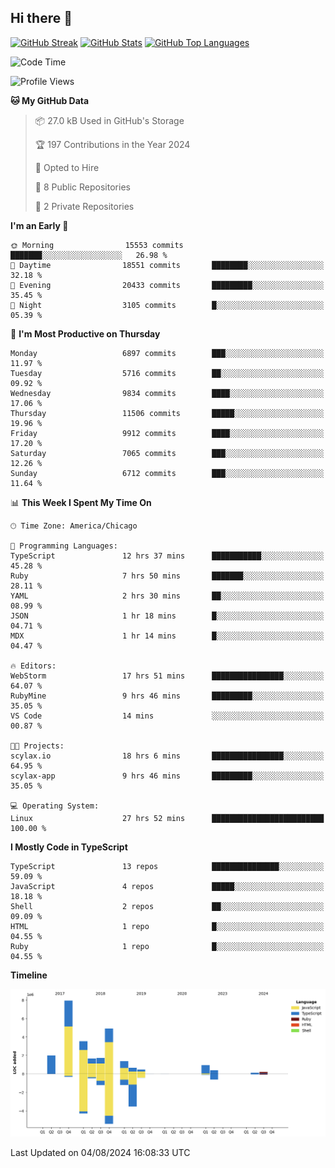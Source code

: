 ## Hi there 👋

<!--
- 🔭 I’m currently working on ...
- 🌱 I’m currently learning ...
- 👯 I’m looking to collaborate on ...
- 🤔 I’m looking for help with ...
- 💬 Ask me about ...
- 📫 How to reach me: ...
- 😄 Pronouns: ...
- ⚡ Fun fact: ...
-->

[![GitHub Streak](https://github-readme-streak-stats.herokuapp.com?user=jameswlane&theme=tokyonight)](https://git.io/streak-stats)
[![GitHub Stats](https://github-readme-stats.vercel.app/api?username=jameswlane&show_icons=true&theme=tokyonight)](https://github-readme-stats.vercel.app)
[![GitHub Top Languages](https://github-readme-stats.vercel.app/api/top-langs?username=jameswlane&show_icons=true&locale=en&layout=compact&theme=tokyonight)](https://github-readme-stats.vercel.app)


<!--START_SECTION:waka-->
![Code Time](http://img.shields.io/badge/Code%20Time-38%20hrs%2010%20mins-blue)

![Profile Views](http://img.shields.io/badge/Profile%20Views-78-blue)

**🐱 My GitHub Data** 

> 📦 27.0 kB Used in GitHub's Storage 
 > 
> 🏆 197 Contributions in the Year 2024
 > 
> 💼 Opted to Hire
 > 
> 📜 8 Public Repositories 
 > 
> 🔑 2 Private Repositories 
 > 
**I'm an Early 🐤** 

```text
🌞 Morning                15553 commits       ███████░░░░░░░░░░░░░░░░░░   26.98 % 
🌆 Daytime                18551 commits       ████████░░░░░░░░░░░░░░░░░   32.18 % 
🌃 Evening                20433 commits       █████████░░░░░░░░░░░░░░░░   35.45 % 
🌙 Night                  3105 commits        █░░░░░░░░░░░░░░░░░░░░░░░░   05.39 % 
```
📅 **I'm Most Productive on Thursday** 

```text
Monday                   6897 commits        ███░░░░░░░░░░░░░░░░░░░░░░   11.97 % 
Tuesday                  5716 commits        ██░░░░░░░░░░░░░░░░░░░░░░░   09.92 % 
Wednesday                9834 commits        ████░░░░░░░░░░░░░░░░░░░░░   17.06 % 
Thursday                 11506 commits       █████░░░░░░░░░░░░░░░░░░░░   19.96 % 
Friday                   9912 commits        ████░░░░░░░░░░░░░░░░░░░░░   17.20 % 
Saturday                 7065 commits        ███░░░░░░░░░░░░░░░░░░░░░░   12.26 % 
Sunday                   6712 commits        ███░░░░░░░░░░░░░░░░░░░░░░   11.64 % 
```


📊 **This Week I Spent My Time On** 

```text
🕑︎ Time Zone: America/Chicago

💬 Programming Languages: 
TypeScript               12 hrs 37 mins      ███████████░░░░░░░░░░░░░░   45.28 % 
Ruby                     7 hrs 50 mins       ███████░░░░░░░░░░░░░░░░░░   28.11 % 
YAML                     2 hrs 30 mins       ██░░░░░░░░░░░░░░░░░░░░░░░   08.99 % 
JSON                     1 hr 18 mins        █░░░░░░░░░░░░░░░░░░░░░░░░   04.71 % 
MDX                      1 hr 14 mins        █░░░░░░░░░░░░░░░░░░░░░░░░   04.47 % 

🔥 Editors: 
WebStorm                 17 hrs 51 mins      ████████████████░░░░░░░░░   64.07 % 
RubyMine                 9 hrs 46 mins       █████████░░░░░░░░░░░░░░░░   35.05 % 
VS Code                  14 mins             ░░░░░░░░░░░░░░░░░░░░░░░░░   00.87 % 

🐱‍💻 Projects: 
scylax.io                18 hrs 6 mins       ████████████████░░░░░░░░░   64.95 % 
scylax-app               9 hrs 46 mins       █████████░░░░░░░░░░░░░░░░   35.05 % 

💻 Operating System: 
Linux                    27 hrs 52 mins      █████████████████████████   100.00 % 
```

**I Mostly Code in TypeScript** 

```text
TypeScript               13 repos            ███████████████░░░░░░░░░░   59.09 % 
JavaScript               4 repos             █████░░░░░░░░░░░░░░░░░░░░   18.18 % 
Shell                    2 repos             ██░░░░░░░░░░░░░░░░░░░░░░░   09.09 % 
HTML                     1 repo              █░░░░░░░░░░░░░░░░░░░░░░░░   04.55 % 
Ruby                     1 repo              █░░░░░░░░░░░░░░░░░░░░░░░░   04.55 % 
```



**Timeline**

![Lines of Code chart](https://raw.githubusercontent.com/jameswlane/jameswlane/main/assets/bar_graph.png)


 Last Updated on 04/08/2024 16:08:33 UTC
<!--END_SECTION:waka-->
